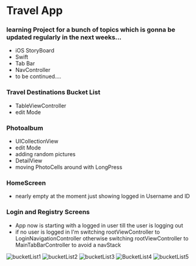 # Travel App 

### learning Project for a bunch of topics which is gonna be updated regularly in the next weeks...

- iOS StoryBoard
- Swift
- Tab Bar
- NavController
- to be continued....

### Travel Destinations Bucket List
- TableViewController
- edit Mode

### Photoalbum
- UICollectionView
- edit Mode
- adding random pictures
- DetailView
- moving PhotoCells around with LongPress

### HomeScreen
- nearly empty at the moment just showing logged in Username and ID

### Login and Registry Screens
- App now is starting with a logged in user till the user is logging out
- if no user is logged in I'm switching rootViewController to LoginNavigationController otherwise switching rootViewController to MainTabBarController to avoid a navStack 


![bucketList1](https://user-images.githubusercontent.com/99251460/188696756-f4d66177-9c35-4dc3-ba21-e2290802f70c.png)
![bucketList2](https://user-images.githubusercontent.com/99251460/188696762-99d155d5-31d6-4360-9ecc-bbc30c40d1f7.png)
![bucketList3](https://user-images.githubusercontent.com/99251460/188696759-e2c64fef-8f80-4710-91c9-d15402281ec9.png)
![BucketList4](https://user-images.githubusercontent.com/99251460/188696765-7fec92cc-963e-4bab-9e61-3d499c9a8d57.png)
![bucketList5](https://user-images.githubusercontent.com/99251460/188713639-571a355c-150b-4e90-b2cf-8aa97d494d8c.png)

